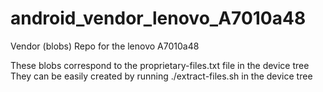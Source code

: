 # android_vendor_lenovo_A7010a48
Vendor (blobs) Repo for the lenovo A7010a48


These blobs correspond to the proprietary-files.txt file in the device tree
They can be easily created by running ./extract-files.sh in the device tree

